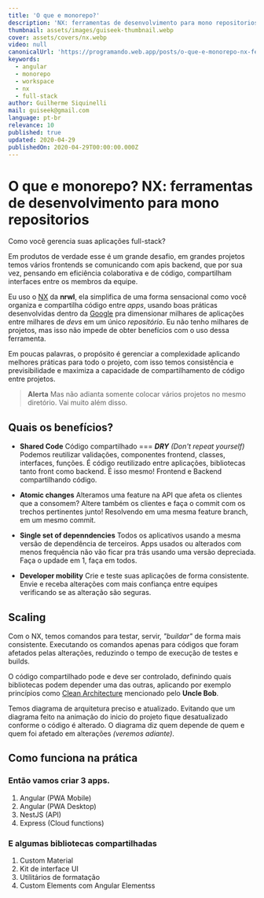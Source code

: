 ```yaml
---
title: 'O que e monorepo?'
description: 'NX: ferramentas de desenvolvimento para mono repositorios'
thumbnail: assets/images/guiseek-thumbnail.webp
cover: assets/covers/nx.webp
video: null
canonicalUrl: 'https://programando.web.app/posts/o-que-e-monorepo-nx-ferramentas-de-desenvolvimento-para-mono-repositorios'
keywords:
  - angular
  - monorepo
  - workspace
  - nx
  - full-stack
author: Guilherme Siquinelli
mail: guiseek@gmail.com
language: pt-br
relevance: 10
published: true
updated: 2020-04-29
publishedOn: 2020-04-29T00:00:00.000Z
---
```


# O que e monorepo? NX: ferramentas de desenvolvimento para mono repositorios

Como você gerencia suas aplicações full-stack?

Em produtos de verdade esse é um grande desafio, em grandes projetos temos  vários frontends se comunicando com apis backend, que por sua vez, pensando em eficiência colaborativa e de código, compartilham interfaces entre os membros da equipe.

Eu uso o [NX] da __nrwl__, ela simplifica de uma forma sensacional como você organiza e compartilha código entre _apps_, usando boas práticas desenvolvidas dentro da [Google] pra dimensionar milhares de aplicações entre milhares de _devs_ em um único _repositório_.
Eu não tenho milhares de projetos, mas isso não impede de obter benefícios com o uso dessa ferramenta.

Em poucas palavras, o propósito é gerenciar a complexidade aplicando melhores práticas para todo o projeto, com isso temos consistência e previsibilidade e maximiza a capacidade de compartilhamento de código entre projetos.

> **Alerta**
> Mas não adianta somente colocar vários projetos no mesmo diretório. Vai muito além disso.

## Quais os benefícios?

- **Shared Code**
  Código compartilhado === ***DRY** *(Don't repeat yourself)** Podemos reutilizar validações, componentes frontend, classes, interfaces, funções. É código reutilizado entre aplicações, bibliotecas tanto front como backend. É isso mesmo! Frontend e Backend compartilhando código.

- **Atomic changes**
  Alteramos uma feature na API que afeta os clientes que a consomem? Altere também os clientes e faça o commit com os trechos pertinentes junto! Resolvendo em uma mesma feature branch, em um mesmo commit.

- **Single set of depenndencies**
  Todos os aplicativos usando a mesma versão de dependência de terceiros. Apps usados ou alterados com menos frequência não vão ficar pra trás usando uma versão depreciada. Faça o updade em 1, faça em todos.

- **Developer mobility**
  Crie e teste suas aplicações de forma consistente. Envie e receba alterações com mais confiança entre equipes verificando se as alteração são seguras.

## Scaling
Com o NX, temos comandos para testar, servir, *"buildar"* de forma mais consistente. Executando os comandos apenas para códigos que foram afetados pelas alterações, reduzindo o tempo de execução de testes e builds.

O código compartilhado pode e deve ser controlado, definindo quais bibliotecas podem depender uma das outras, aplicando por exemplo princípios como [Clean Architecture](http://blog.cleancoder.com/uncle-bob/2012/08/13/the-clean-architecture.html) mencionado pelo **Uncle Bob**.

Temos diagrama de arquitetura preciso e atualizado. Evitando que um diagrama feito na animação do inicio do projeto fique desatualizado conforme o código é alterado.
O diagrama diz quem depende de quem e quem foi afetado em alterações *(veremos adiante)*.

## Como funciona na prática

### Então vamos criar 3 apps.
1. Angular (PWA Mobile)
2. Angular (PWA Desktop)
2. NestJS (API)
3. Express (Cloud functions)

### E algumas bibliotecas compartilhadas
1. Custom Material
2. Kit de interface UI
3. Utilitários de formatação
4. Custom Elements com Angular Elementss



[NX]: https://nx.dev
[Google]: https://google.com

